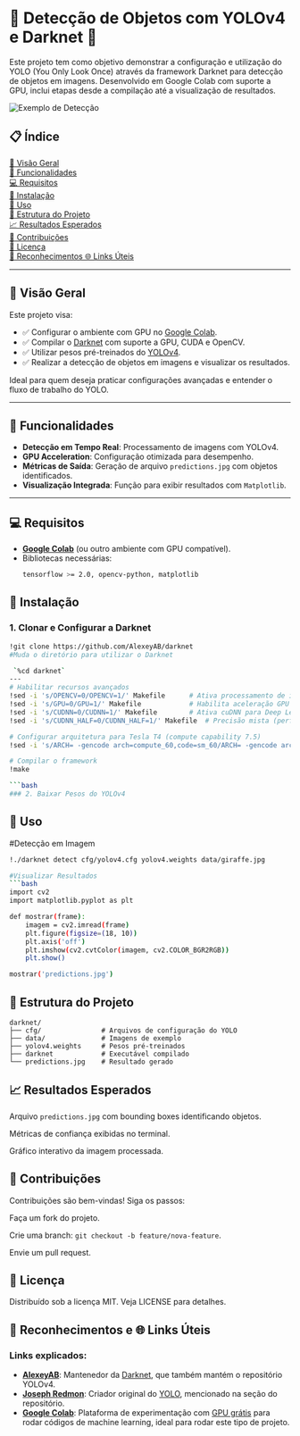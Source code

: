 # 🚀 Detecção de Objetos com YOLOv4 e Darknet 🎯

Este projeto tem como objetivo demonstrar a configuração e utilização do YOLO (You Only Look Once) através da framework Darknet para detecção de objetos em imagens. Desenvolvido em Google Colab com suporte a GPU, inclui etapas desde a compilação até a visualização de resultados.

![Exemplo de Detecção](predictions.jpg)

## 📋 **Índice**  
[🌟 Visão Geral](#-visão-geral)  
[🔧 Funcionalidades](#-funcionalidades)  
[💻 Requisitos](#-requisitos)  
[🔧 Instalação](#-instalação)  
[🚀 Uso](#-uso)  
[📂 Estrutura do Projeto](#-estrutura-do-projeto)  
[📈 Resultados Esperados](#-resultados-esperados)  
[🤝 Contribuições](#-contribuições)  
[📜 Licença](#-licença)  
[🙏 Reconhecimentos 🌐 Links Úteis](#-reconhecimentos-links-úteis)  

---

## 🌟 Visão Geral
Este projeto visa:  
- ✅ Configurar o ambiente com GPU no [Google Colab](https://colab.research.google.com/).  
- ✅ Compilar o [Darknet](https://github.com/AlexeyAB/darknet) com suporte a GPU, CUDA e OpenCV.  
- ✅ Utilizar pesos pré-treinados do [YOLOv4](https://github.com/AlexeyAB/darknet#yolov4).  
- ✅ Realizar a detecção de objetos em imagens e visualizar os resultados.  

Ideal para quem deseja praticar configurações avançadas e entender o fluxo de trabalho do YOLO.


---

## 🔧 Funcionalidades
- **Detecção em Tempo Real**: Processamento de imagens com YOLOv4.  
- **GPU Acceleration**: Configuração otimizada para desempenho.  
- **Métricas de Saída**: Geração de arquivo `predictions.jpg` com objetos identificados.  
- **Visualização Integrada**: Função para exibir resultados com `Matplotlib`.

---

## 💻 Requisitos
- **[Google Colab](https://colab.research.google.com/)** (ou outro ambiente com GPU compatível).  
- Bibliotecas necessárias:  
  ```bash
  tensorflow >= 2.0, opencv-python, matplotlib

## 🔧 Instalação

### 1. Clonar e Configurar a Darknet
```bash
!git clone https://github.com/AlexeyAB/darknet
#Muda o diretório para utilizar o Darknet

 `%cd darknet`
---
# Habilitar recursos avançados
!sed -i 's/OPENCV=0/OPENCV=1/' Makefile      # Ativa processamento de imagem
!sed -i 's/GPU=0/GPU=1/' Makefile            # Habilita aceleração GPU
!sed -i 's/CUDNN=0/CUDNN=1/' Makefile        # Ativa cuDNN para Deep Learning
!sed -i 's/CUDNN_HALF=0/CUDNN_HALF=1/' Makefile  # Precisão mista (performance)

# Configurar arquitetura para Tesla T4 (compute capability 7.5)
!sed -i 's/ARCH= -gencode arch=compute_60,code=sm_60/ARCH= -gencode arch=compute_75,code=sm_75/' Makefile

# Compilar o framework
!make

```bash
### 2. Baixar Pesos do YOLOv4
```
## 🚀 Uso
#Detecção em Imagem
```bash
!./darknet detect cfg/yolov4.cfg yolov4.weights data/giraffe.jpg

#Visualizar Resultados
```bash
import cv2
import matplotlib.pyplot as plt

def mostrar(frame):
    imagem = cv2.imread(frame)
    plt.figure(figsize=(18, 10))
    plt.axis('off')
    plt.imshow(cv2.cvtColor(imagem, cv2.COLOR_BGR2RGB))
    plt.show()

mostrar('predictions.jpg')
```


## 📂 Estrutura do Projeto
```
darknet/
├── cfg/               # Arquivos de configuração do YOLO
├── data/              # Imagens de exemplo
├── yolov4.weights     # Pesos pré-treinados
├── darknet            # Executável compilado
└── predictions.jpg    # Resultado gerado

```

## 📈 Resultados Esperados
Arquivo `predictions.jpg` com bounding boxes identificando objetos.

Métricas de confiança exibidas no terminal.

Gráfico interativo da imagem processada.

## 🤝 Contribuições
Contribuições são bem-vindas! Siga os passos:

Faça um fork do projeto.

Crie uma branch: `git checkout -b feature/nova-feature`.

Envie um pull request.

## 📜 Licença

Distribuído sob a licença MIT. Veja LICENSE para detalhes.

## 🙏 Reconhecimentos e 🌐 Links Úteis


### Links explicados:
-  **[AlexeyAB](https://github.com/AlexeyAB)**: Mantenedor da [Darknet](https://github.com/AlexeyAB/darknet), que também mantém o repositório YOLOv4.
- **[Joseph Redmon](https://github.com/AlexeyAB/darknet#citado-por-joseph-redmon)**: Criador original do [YOLO](https://github.com/AlexeyAB/darknet#yolov4), mencionado na seção do repositório.
- **[Google Colab](https://colab.research.google.com/)**: Plataforma de experimentação com [GPU grátis](https://colab.research.google.com/) para rodar códigos de machine learning, ideal para rodar este tipo de projeto.

